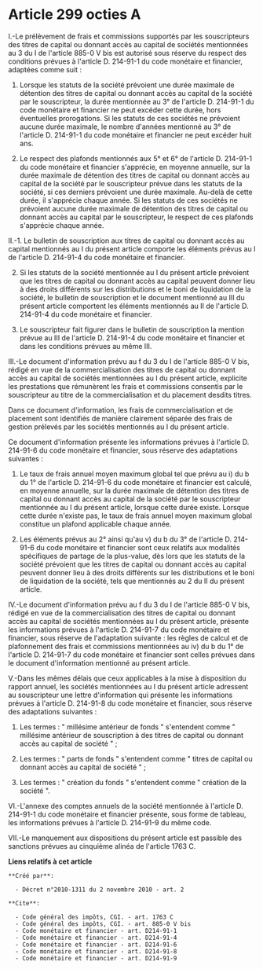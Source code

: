 # Article 299 octies A

I.-Le prélèvement de frais et commissions supportés par les souscripteurs des titres de capital ou donnant accès au capital
de sociétés mentionnées au 3 du I de l'article 885-0 V bis est autorisé sous réserve du respect des conditions prévues à
l'article D. 214-91-1 du code monétaire et financier, adaptées comme suit : 

1. Lorsque les statuts de la société prévoient une durée maximale de détention des titres de capital ou donnant accès au
capital de la société par le souscripteur, la durée mentionnée au 3° de l'article D. 214-91-1 du code monétaire et financier
ne peut excéder cette durée, hors éventuelles prorogations. Si les statuts de ces sociétés ne prévoient aucune durée
maximale, le nombre d'années mentionné au 3° de l'article D. 214-91-1 du code monétaire et financier ne peut excéder huit
ans. 

2. Le respect des plafonds mentionnés aux 5° et 6° de l'article D. 214-91-1 du code monétaire et financier s'apprécie, en
moyenne annuelle, sur la durée maximale de détention des titres de capital ou donnant accès au capital de la société par le
souscripteur prévue dans les statuts de la société, si ces derniers prévoient une durée maximale. Au-delà de cette durée, il
s'apprécie chaque année. Si les statuts de ces sociétés ne prévoient aucune durée maximale de détention des titres de capital
ou donnant accès au capital par le souscripteur, le respect de ces plafonds s'apprécie chaque année. 

II.-1. Le bulletin de souscription aux titres de capital ou donnant accès au capital mentionnés au I du présent article
comporte les éléments prévus au I de l'article D. 214-91-4 du code monétaire et financier. 

2. Si les statuts de la société mentionnée au I du présent article prévoient que les titres de capital ou donnant accès au
capital peuvent donner lieu à des droits différents sur les distributions et le boni de liquidation de la société, le
bulletin de souscription et le document mentionné au III du présent article comportent les éléments mentionnés au II de
l'article D. 214-91-4 du code monétaire et financier. 

3. Le souscripteur fait figurer dans le bulletin de souscription la mention prévue au III de l'article D. 214-91-4 du code
monétaire et financier et dans les conditions prévues au même III. 

III.-Le document d'information prévu au f du 3 du I de l'article 885-0 V bis, rédigé en vue de la commercialisation des
titres de capital ou donnant accès au capital de sociétés mentionnées au I du présent article, explicite les prestations que
rémunèrent les frais et commissions consentis par le souscripteur au titre de la commercialisation et du placement desdits
titres. 

Dans ce document d'information, les frais de commercialisation et de placement sont identifiés de manière clairement séparée
des frais de gestion prélevés par les sociétés mentionnés au I du présent article. 

Ce document d'information présente les informations prévues à l'article D. 214-91-6 du code monétaire et financier, sous
réserve des adaptations suivantes : 

1. Le taux de frais annuel moyen maximum global tel que prévu au i) du b du 1° de l'article D. 214-91-6 du code monétaire et
financier est calculé, en moyenne annuelle, sur la durée maximale de détention des titres de capital ou donnant accès au
capital de la société par le souscripteur mentionnée au I du présent article, lorsque cette durée existe. Lorsque cette durée
n'existe pas, le taux de frais annuel moyen maximum global constitue un plafond applicable chaque année. 

2. Les éléments prévus au 2° ainsi qu'au v) du b du 3° de l'article D. 214-91-6 du code monétaire et financier sont ceux
relatifs aux modalités spécifiques de partage de la plus-value, dès lors que les statuts de la société prévoient que les
titres de capital ou donnant accès au capital peuvent donner lieu à des droits différents sur les distributions et le boni de
liquidation de la société, tels que mentionnés au 2 du II du présent article. 

IV.-Le document d'information prévu au f du 3 du I de l'article 885-0 V bis, rédigé en vue de la commercialisation des titres
de capital ou donnant accès au capital de sociétés mentionnées au I du présent article, présente les informations prévues à
l'article D. 214-91-7 du code monétaire et financier, sous réserve de l'adaptation suivante : les règles de calcul et de
plafonnement des frais et commissions mentionnées au iv) du b du 1° de l'article D. 214-91-7 du code monétaire et financier
sont celles prévues dans le document d'information mentionné au présent article.

V.-Dans les mêmes délais que ceux applicables à la mise à disposition du rapport annuel, les sociétés mentionnées au I du
présent article adressent au souscripteur une lettre d'information qui présente les informations prévues à l'article D.
214-91-8 du code monétaire et financier, sous réserve des adaptations suivantes : 

1. Les termes : " millésime antérieur de fonds " s'entendent comme " millésime antérieur de souscription à des titres de
capital ou donnant accès au capital de société " ; 

2. Les termes : " parts de fonds " s'entendent comme " titres de capital ou donnant accès au capital de société " ; 

3. Les termes : " création du fonds " s'entendent comme " création de la société ". 

VI.-L'annexe des comptes annuels de la société mentionnée à l'article D. 214-91-1 du code monétaire et financier présente,
sous forme de tableau, les informations prévues à l'article D. 214-91-9 du même code. 

VII.-Le manquement aux dispositions du présent article est passible des sanctions prévues au cinquième alinéa de l'article
1763 C.

**Liens relatifs à cet article**

	**Créé par**:

	  - Décret n°2010-1311 du 2 novembre 2010 - art. 2

	**Cite**:

	  - Code général des impôts, CGI. - art. 1763 C
	  - Code général des impôts, CGI. - art. 885-0 V bis
	  - Code monétaire et financier - art. D214-91-1
	  - Code monétaire et financier - art. D214-91-4
	  - Code monétaire et financier - art. D214-91-6
	  - Code monétaire et financier - art. D214-91-8
	  - Code monétaire et financier - art. D214-91-9
